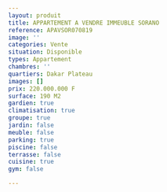 ```yaml
---
layout: produit
title: APPARTEMENT A VENDRE IMMEUBLE SORANO
reference: APAVSOR070819
image: ''
categories: Vente
situation: Disponible
types: Appartement
chambres: ''
quartiers: Dakar Plateau
images: []
prix: 220.000.000 F
surface: 190 M2
gardien: true
climatisation: true
groupe: true
jardin: false
meuble: false
parking: true
piscine: false
terrasse: false
cuisine: true
gym: false

---
```

